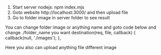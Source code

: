 1. Start server nodejs: npm index.mjs
2. Goto website http://localhost:3000/ and then upload file
3. Go to folder image in server folder to see result

You can change folder image or anything name and goto code below and change ./folder_name you want
destination(req, file, callback) {
        callback(null, './images');
    },

Here you also can upload anything file different image
